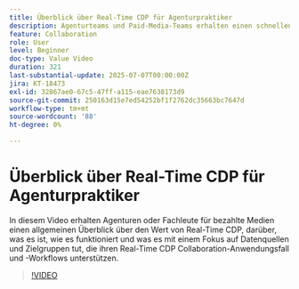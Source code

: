 ```yaml
---
title: Überblick über Real-Time CDP für Agenturpraktiker
description: Agenturteams und Paid-Media-Teams erhalten einen schnellen Einblick in Real-Time CDP, was es ist, wie es funktioniert und wie Datenquellen und Zielgruppen Workflows für die Zusammenarbeit unterstützen.
feature: Collaboration
role: User
level: Beginner
doc-type: Value Video
duration: 321
last-substantial-update: 2025-07-07T00:00:00Z
jira: KT-18473
exl-id: 32867ae0-67c5-47ff-a115-eae7638173d9
source-git-commit: 250163d15e7ed54252bf1f2762dc35663bc7647d
workflow-type: tm+mt
source-wordcount: '88'
ht-degree: 0%

---
```


# Überblick über Real-Time CDP für Agenturpraktiker

In diesem Video erhalten Agenturen oder Fachleute für bezahlte Medien einen allgemeinen Überblick über den Wert von Real-Time CDP, darüber, was es ist, wie es funktioniert und was es mit einem Fokus auf Datenquellen und Zielgruppen tut, die ihren Real-Time CDP Collaboration-Anwendungsfall und -Workflows unterstützen.

>[!VIDEO](https://video.tv.adobe.com/v/3464667/?learn=on&enablevpops&captions=ger)
